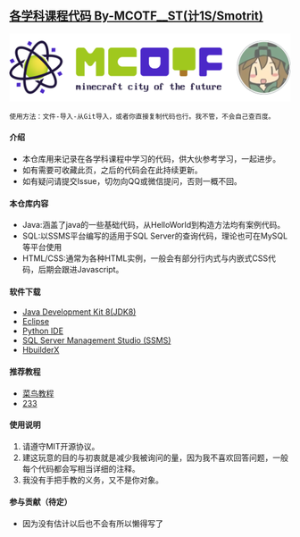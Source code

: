 ## [各学科课程代码 By-MCOTF__ST(计1S/Smotrit)](https://space.bilibili.com/19200133)

<p align="center">
<img src="SQL查询课程记录/MCOTF-01.png"/> 
</p>

```使用方法：文件-导入-从Git导入，或者你直接复制代码也行。我不管，不会自己查百度。```

#### 介绍
-	本仓库用来记录在各学科课程中学习的代码，供大伙参考学习，一起进步。	
-	如有需要可收藏此页，之后的代码会在此持续更新。
-	如有疑问请提交Issue，切勿向QQ或微信提问，否则一概不回。

#### 本仓库内容

-	Java:涵盖了java的一些基础代码，从HelloWorld到构造方法均有案例代码。
- 	SQL:以SSMS平台编写的适用于SQL Server的查询代码，理论也可在MySQL等平台使用
-	HTML/CSS:通常为各种HTML实例，一般会有部分行内式与内嵌式CSS代码，后期会跟进Javascript。

#### 软件下载

-   [Java Development Kit 8(JDK8)](https://www.oracle.com/java/technologies/downloads/#java8)
-   [Eclipse](https://www.eclipse.org/downloads/)
-   [Python IDE](https://www.python.org/downloads/)
-   [SQL Server Management Studio (SSMS)](https://learn.microsoft.com/zh-cn/sql/ssms/download-sql-server-management-studio-ssms?view=sql-server-ver16)
-   [HbuilderX](https://dcloud.io/hbuilderx.html)

#### 推荐教程
-	[菜鸟教程](https://www.runoob.com/)
-	[233](https://space.bilibili.com/19200133)

#### 使用说明

1.  请遵守MIT开源协议。
2.  建这玩意的目的与初衷就是减少我被询问的量，因为我不喜欢回答问题，一般每个代码都会写相当详细的注释。
3.  我没有手把手教的义务，又不是你对象。

#### 参与贡献（待定）

-  因为没有估计以后也不会有所以懒得写了

